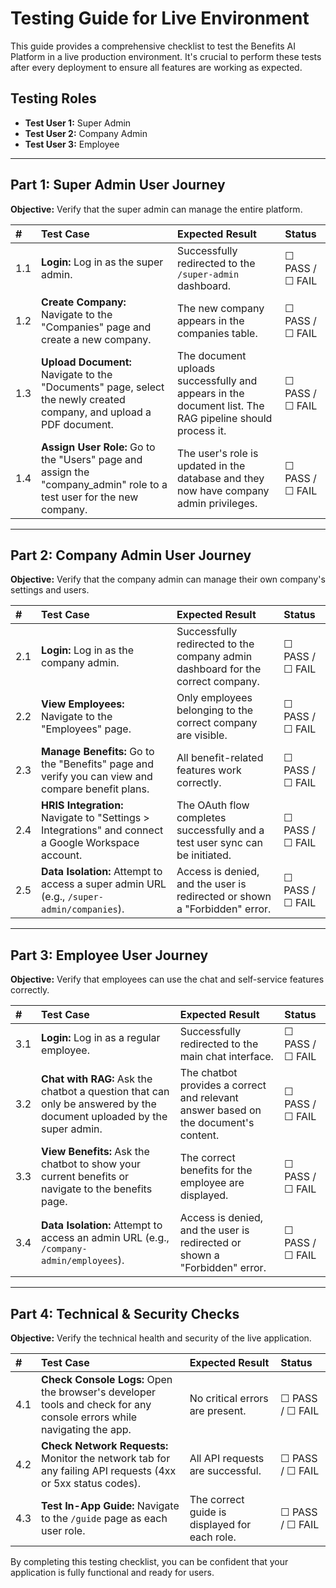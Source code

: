 # Testing Guide for Live Environment

This guide provides a comprehensive checklist to test the Benefits AI Platform in a live production environment. It's crucial to perform these tests after every deployment to ensure all features are working as expected.

## Testing Roles

-   **Test User 1:** Super Admin
-   **Test User 2:** Company Admin
-   **Test User 3:** Employee

---

## Part 1: Super Admin User Journey

**Objective:** Verify that the super admin can manage the entire platform.

| # | Test Case | Expected Result | Status |
| :-- | :--- | :--- | :--- |
| 1.1 | **Login:** Log in as the super admin. | Successfully redirected to the `/super-admin` dashboard. | ☐ PASS / ☐ FAIL |
| 1.2 | **Create Company:** Navigate to the "Companies" page and create a new company. | The new company appears in the companies table. | ☐ PASS / ☐ FAIL |
| 1.3 | **Upload Document:** Navigate to the "Documents" page, select the newly created company, and upload a PDF document. | The document uploads successfully and appears in the document list. The RAG pipeline should process it. | ☐ PASS / ☐ FAIL |
| 1.4 | **Assign User Role:** Go to the "Users" page and assign the "company_admin" role to a test user for the new company. | The user's role is updated in the database and they now have company admin privileges. | ☐ PASS / ☐ FAIL |

---

## Part 2: Company Admin User Journey

**Objective:** Verify that the company admin can manage their own company's settings and users.

| # | Test Case | Expected Result | Status |
| :-- | :--- | :--- | :--- |
| 2.1 | **Login:** Log in as the company admin. | Successfully redirected to the company admin dashboard for the correct company. | ☐ PASS / ☐ FAIL |
| 2.2 | **View Employees:** Navigate to the "Employees" page. | Only employees belonging to the correct company are visible. | ☐ PASS / ☐ FAIL |
| 2.3 | **Manage Benefits:** Go to the "Benefits" page and verify you can view and compare benefit plans. | All benefit-related features work correctly. | ☐ PASS / ☐ FAIL |
| 2.4 | **HRIS Integration:** Navigate to "Settings > Integrations" and connect a Google Workspace account. | The OAuth flow completes successfully and a test user sync can be initiated. | ☐ PASS / ☐ FAIL |
| 2.5 | **Data Isolation:** Attempt to access a super admin URL (e.g., `/super-admin/companies`). | Access is denied, and the user is redirected or shown a "Forbidden" error. | ☐ PASS / ☐ FAIL |

---

## Part 3: Employee User Journey

**Objective:** Verify that employees can use the chat and self-service features correctly.

| # | Test Case | Expected Result | Status |
| :-- | :--- | :--- | :--- |
| 3.1 | **Login:** Log in as a regular employee. | Successfully redirected to the main chat interface. | ☐ PASS / ☐ FAIL |
| 3.2 | **Chat with RAG:** Ask the chatbot a question that can only be answered by the document uploaded by the super admin. | The chatbot provides a correct and relevant answer based on the document's content. | ☐ PASS / ☐ FAIL |
| 3.3 | **View Benefits:** Ask the chatbot to show your current benefits or navigate to the benefits page. | The correct benefits for the employee are displayed. | ☐ PASS / ☐ FAIL |
| 3.4 | **Data Isolation:** Attempt to access an admin URL (e.g., `/company-admin/employees`). | Access is denied, and the user is redirected or shown a "Forbidden" error. | ☐ PASS / ☐ FAIL |

---

## Part 4: Technical & Security Checks

**Objective:** Verify the technical health and security of the live application.

| # | Test Case | Expected Result | Status |
| :-- | :--- | :--- | :--- |
| 4.1 | **Check Console Logs:** Open the browser's developer tools and check for any console errors while navigating the app. | No critical errors are present. | ☐ PASS / ☐ FAIL |
| 4.2 | **Check Network Requests:** Monitor the network tab for any failing API requests (4xx or 5xx status codes). | All API requests are successful. | ☐ PASS / ☐ FAIL |
| 4.3 | **Test In-App Guide:** Navigate to the `/guide` page as each user role. | The correct guide is displayed for each role. | ☐ PASS / ☐ FAIL |

By completing this testing checklist, you can be confident that your application is fully functional and ready for users.
